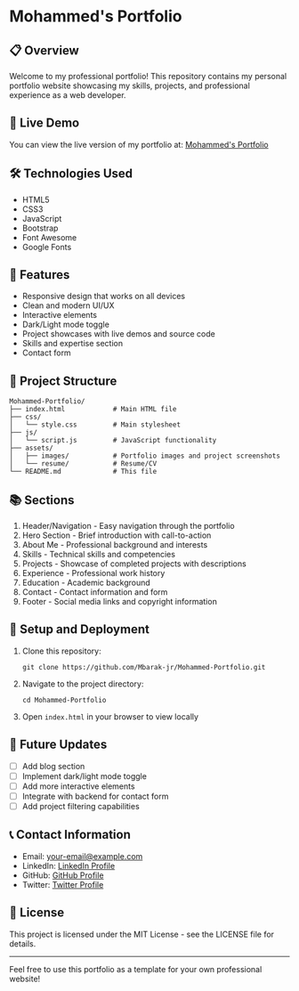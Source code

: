 # Mohammed's Portfolio

## 📋 Overview
Welcome to my professional portfolio! This repository contains my personal portfolio website showcasing my skills, projects, and professional experience as a web developer.

## 🚀 Live Demo
You can view the live version of my portfolio at: [Mohammed's Portfolio](https://mbarak-jr.github.io/Mohammed-Portfolio/)

## 🛠️ Technologies Used
- HTML5
- CSS3
- JavaScript
- Bootstrap
- Font Awesome
- Google Fonts

## 📱 Features
- Responsive design that works on all devices
- Clean and modern UI/UX
- Interactive elements
- Dark/Light mode toggle
- Project showcases with live demos and source code
- Skills and expertise section
- Contact form

## 📂 Project Structure
```
Mohammed-Portfolio/
├── index.html            # Main HTML file
├── css/
│   └── style.css         # Main stylesheet
├── js/
│   └── script.js         # JavaScript functionality
├── assets/
│   ├── images/           # Portfolio images and project screenshots
│   └── resume/           # Resume/CV
└── README.md             # This file
```

## 📚 Sections
1. Header/Navigation - Easy navigation through the portfolio
2. Hero Section - Brief introduction with call-to-action
3. About Me - Professional background and interests
4. Skills - Technical skills and competencies
5. Projects - Showcase of completed projects with descriptions
6. Experience - Professional work history
7. Education - Academic background
8. Contact - Contact information and form
9. Footer - Social media links and copyright information

## 🔧 Setup and Deployment
1. Clone this repository:
   ```
   git clone https://github.com/Mbarak-jr/Mohammed-Portfolio.git
   ```
2. Navigate to the project directory:
   ```
   cd Mohammed-Portfolio
   ```
3. Open `index.html` in your browser to view locally

## 🔄 Future Updates
- [ ] Add blog section
- [ ] Implement dark/light mode toggle
- [ ] Add more interactive elements
- [ ] Integrate with backend for contact form
- [ ] Add project filtering capabilities

## 📞 Contact Information
- Email: [your-email@example.com](mailto:your-email@example.com)
- LinkedIn: [LinkedIn Profile](https://www.linkedin.com/in/your-profile/)
- GitHub: [GitHub Profile](https://github.com/Mbarak-jr)
- Twitter: [Twitter Profile](https://twitter.com/your-handle)

## 📃 License
This project is licensed under the MIT License - see the LICENSE file for details.

---

Feel free to use this portfolio as a template for your own professional website!
